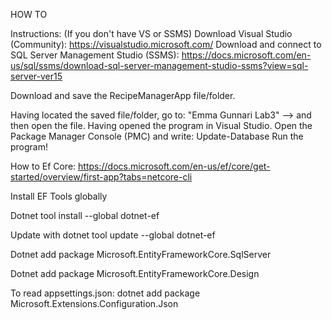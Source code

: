 HOW TO 

Instructions:
(If you don't have VS or SSMS)
Download Visual Studio (Community): https://visualstudio.microsoft.com/
Download and connect to SQL Server Management Studio (SSMS): https://docs.microsoft.com/en-us/sql/ssms/download-sql-server-management-studio-ssms?view=sql-server-ver15

Download and save the RecipeManagerApp file/folder.

Having located the saved file/folder, go to:
"Emma Gunnari Lab3" --> and then open the file.
Having opened the program in Visual Studio. Open the Package Manager Console (PMC) and write: Update-Database
Run the program!

How to Ef Core: https://docs.microsoft.com/en-us/ef/core/get-started/overview/first-app?tabs=netcore-cli

Install EF Tools globally

Dotnet tool install --global dotnet-ef

Update with dotnet tool update --global dotnet-ef

Dotnet add package Microsoft.EntityFrameworkCore.SqlServer

Dotnet add package Microsoft.EntityFrameworkCore.Design

To read appsettings.json: dotnet add package Microsoft.Extensions.Configuration.Json
